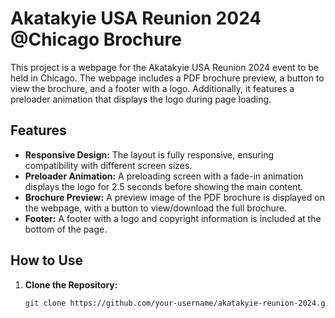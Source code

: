 # Akatakyie USA Reunion 2024 @Chicago Brochure

This project is a webpage for the Akatakyie USA Reunion 2024 event to be held in Chicago. The webpage includes a PDF brochure preview, a button to view the brochure, and a footer with a logo. Additionally, it features a preloader animation that displays the logo during page loading.

## Features

- **Responsive Design:** The layout is fully responsive, ensuring compatibility with different screen sizes.
- **Preloader Animation:** A preloading screen with a fade-in animation displays the logo for 2.5 seconds before showing the main content.
- **Brochure Preview:** A preview image of the PDF brochure is displayed on the webpage, with a button to view/download the full brochure.
- **Footer:** A footer with a logo and copyright information is included at the bottom of the page.

## How to Use

1. **Clone the Repository:**

   ```bash
   git clone https://github.com/your-username/akatakyie-reunion-2024.git
